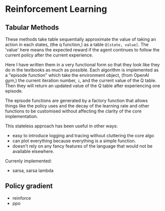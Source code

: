 # Reinforcement Learning

## Tabular Methods

These methods take table sequentially approximate the value of taking an action
in each states, (the q function,) as a table `Q[state, value]`. The 'value' here
means the expected reward if the agent continues to follow the current policy 
after the current experience.

Here I have written them in a very functional form so that they look like they
do in the textbooks as much as possible. Each algorithm is implemented as a 
"episode function" which take the environment object, (from OpenAI gym,) the 
current iteration number, `i`, and the current value of the Q table. Then they 
will return an updated value of the Q table after experiencing one episode.

The episode functions are generated by a factory function that allows things 
like the policy uses and the decay of the learning rate and other functions to 
be customised without affecting the clarity of the core implementation.

This stateless approach has been useful in other ways:

 * easy to introduce logging and tracing without cluttering the core algo
 * can plot everything because everything is a simple function.
 * doesn't rely on any fancy features of the language that would not be 
 available elsewhere.

Currenly implemented:

 * sarsa, sarsa lambda
 
## Policy gradient

 * reinforce
 * ppo